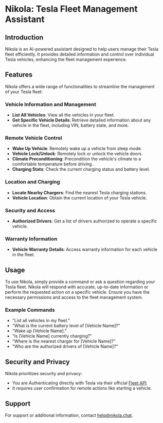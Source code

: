 # Nikola: Tesla Fleet Management Assistant

## Introduction
Nikola is an AI-powered assistant designed to help users manage their Tesla fleet efficiently. It provides detailed information and control over individual Tesla vehicles, enhancing the fleet management experience.

## Features
Nikola offers a wide range of functionalities to streamline the management of your Tesla fleet:

### Vehicle Information and Management
- **List All Vehicles**: View all the vehicles in your fleet.
- **Get Specific Vehicle Details**: Retrieve detailed information about any vehicle in the fleet, including VIN, battery state, and more.

### Remote Vehicle Control
- **Wake Up Vehicle**: Remotely wake up a vehicle from sleep mode.
- **Vehicle Lock/Unlock**: Remotely lock or unlock the vehicle doors.
- **Climate Preconditioning**: Precondition the vehicle's climate to a comfortable temperature before driving.
- **Charging Stats**: Check the current charging status and battery level.

### Location and Charging
- **Locate Nearby Chargers**: Find the nearest Tesla charging stations.
- **Vehicle Location**: Obtain the current location of your Tesla vehicle.

### Security and Access
- **Authorized Drivers**: Get a list of drivers authorized to operate a specific vehicle.

### Warranty Information
- **Vehicle Warranty Details**: Access warranty information for each vehicle in the fleet.

## Usage
To use Nikola, simply provide a command or ask a question regarding your Tesla fleet. Nikola will respond with accurate, up-to-date information or perform the requested action on a specific vehicle. Ensure you have the necessary permissions and access to the fleet management system.

### Example Commands
- "List all vehicles in my fleet."
- "What is the current battery level of [Vehicle Name]?"
- "Wake up [Vehicle Name]."
- "Is [Vehicle Name] currently charging?"
- "Where is the nearest charger for [Vehicle Name]?"
- "Who are the authorized drivers of [Vehicle Name]?"

## Security and Privacy
Nikola prioritizes security and privacy:
- You are Authenticating directly with Tesla via their official [Fleet API](https://developer.tesla.com/docs/fleet-api).
- It requires user confirmation for remote actions like starting a vehicle.

## Support
For support or additional information, contact help@nikola.chat.
